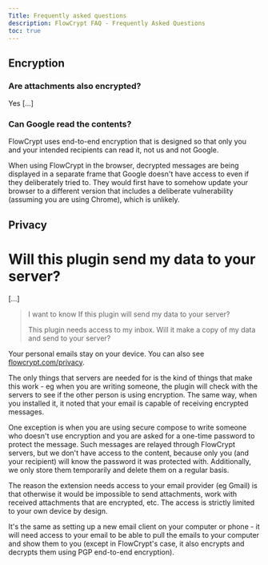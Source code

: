 ```yaml
---
Title: Frequently asked questions
description: FlowCrypt FAQ - Frequently Asked Questions
toc: true
---
```


## Encryption

### Are attachments also encrypted?

Yes [...]

### Can Google read the contents?

FlowCrypt uses end-to-end encryption that is designed so that only you and your intended recipients can read it, not us and not Google.

When using FlowCrypt in the browser, decrypted messages are being displayed in a separate frame that Google doesn't have access to even if they deliberately tried to. They would first have to somehow update your browser to a different version that includes a deliberate vulnerability (assuming you are using Chrome), which is unlikely.

## Privacy


# Will this plugin send my data to your server?

[...]

> I want to know If this plugin will send my data to your server?
>
> This plugin needs access to my inbox. Will it make a copy of my data and send to your server?

Your personal emails stay on your device. You can also see <a href="/privacy">flowcrypt.com/privacy</a>.

The only things that servers are needed for is the kind of things that make this work - eg when you are writing someone, the plugin will check with the servers to see if the other person is using encryption. The same way, when you installed it, it noted that your email is capable of receiving encrypted messages.

One exception is when you are using secure compose to write someone who doesn't use encryption and you are asked for a one-time password to protect the message. Such messages are relayed through FlowCrypt servers, but we don't have access to the content, because only you (and your recipient) will know the password it was protected with. Additionally, we only store them temporarily and delete them on a regular basis.

The reason the extension needs access to your email provider (eg Gmail) is that otherwise it would be impossible to send attachments, work with received attachments that are encrypted, etc. The access is strictly limited to your own device by design.

It's the same as setting up a new email client on your computer or phone - it will need access to your email to be able to pull the emails to your computer and show them to you (except in FlowCrypt's case, it also encrypts and decrypts them using PGP end-to-end encryption).

